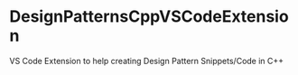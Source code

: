 # DesignPatternsCppVSCodeExtension
VS Code Extension to help creating Design Pattern Snippets/Code in C++
